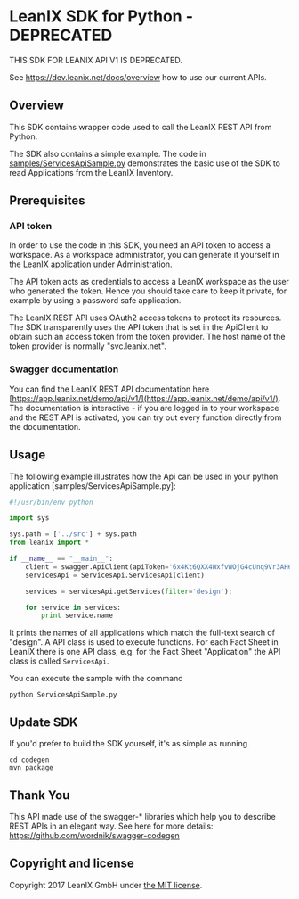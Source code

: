 # LeanIX SDK for Python - DEPRECATED

THIS SDK FOR LEANIX API V1 IS DEPRECATED.

See https://dev.leanix.net/docs/overview how to use our current APIs.

## Overview
This SDK contains wrapper code used to call the LeanIX REST API from Python.

The SDK also contains a simple example. The code in [samples/ServicesApiSample.py](samples/ServicesApiSample.py) demonstrates the basic use of the SDK to read Applications from the LeanIX Inventory.

## Prerequisites

### API token
In order to use the code in this SDK, you need an API token to access a workspace.
As a workspace administrator, you can generate it yourself in the LeanIX application under Administration.

The API token acts as credentials to access a LeanIX workspace as the user who generated the token.
Hence you should take care to keep it private, for example by using a password safe application.

The LeanIX REST API uses OAuth2 access tokens to protect its resources. The SDK transparently uses the
API token that is set in the ApiClient to obtain such an access token from the token provider.
The host name of the token provider is normally "svc.leanix.net".

### Swagger documentation

You can find the LeanIX REST API documentation here [https://app.leanix.net/demo/api/v1/](https://app.leanix.net/demo/api/v1/). The documentation is interactive - if you are logged in to your workspace and the REST API is activated, you can try out every function directly from the documentation.

## Usage

The following example illustrates how the Api can be used in your python application [samples/ServicesApiSample.py]:

```python
#!/usr/bin/env python

import sys

sys.path = ['../src'] + sys.path
from leanix import *

if __name__ == "__main__":
    client = swagger.ApiClient(apiToken='6x4Kt6QXX4WxfvWOjG4cUnq9Vr3AH6DOkNgTfBgw', tokenProviderHost='svc.leanix.net', basePath='https://app.leanix.net/demo/api/v1')
    servicesApi = ServicesApi.ServicesApi(client)

    services = servicesApi.getServices(filter='design');

    for service in services:
        print service.name
```

It prints the names of all applications which match the full-text search of "design". A API class is used to execute functions. For each Fact Sheet in LeanIX there is one API class, e.g. for the Fact Sheet "Application" the API class is called `ServicesApi`.

You can execute the sample with the command

```shell
python ServicesApiSample.py
```

## Update SDK

If you'd prefer to build the SDK yourself, it's as simple as running

```shell
cd codegen
mvn package
```

Thank You
---------
This API made use of the swagger-* libraries which help you to describe REST APIs in an elegant way. See here for more details: https://github.com/wordnik/swagger-codegen

Copyright and license
------------------------
Copyright 2017 LeanIX GmbH under [the MIT license](LICENSE).
